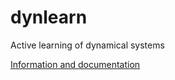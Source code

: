 # dynlearn
Active learning of dynamical systems

[Information and documentation](https://lwernisch.github.io/dynlearn)
